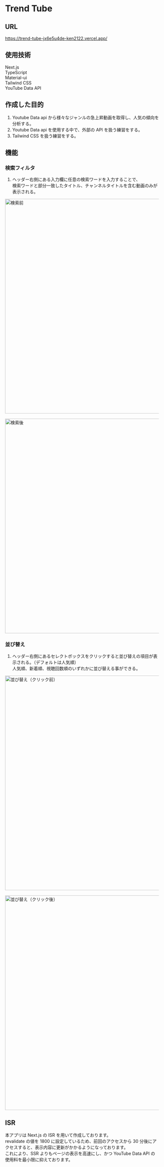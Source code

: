 # Trend Tube

## URL

https://trend-tube-jx6e5u4de-ken2122.vercel.app/

## 使用技術

Next.js  
TypeScript  
Material-ui  
Tailwind CSS  
YouTube Data API

## 作成した目的

1. Youtube Data api から様々なジャンルの急上昇動画を取得し、人気の傾向を分析する。
1. Youtube Data api を使用する中で、外部の API を扱う練習をする。
1. Tailwind CSS を扱う練習をする。

## 機能

### 検索フィルタ

1. ヘッダー右側にある入力欄に任意の検索ワードを入力することで、  
   検索ワードと部分一致したタイトル、チャンネルタイトルを含む動画のみが表示される。

<img width="700" alt="検索前" src=https://user-images.githubusercontent.com/78861708/133035061-c175ac74-fdd3-4012-b113-36335c290fb1.png>
<br>
<br>
<img width="700" alt="検索後" src=https://user-images.githubusercontent.com/78861708/133035071-17f61bb2-c2c7-4265-a184-220541b42ea2.png>

### 並び替え

1. ヘッダー右側にあるセレクトボックスをクリックすると並び替えの項目が表示される。（デフォルトは人気順）  
   人気順、新着順、視聴回数順のいずれかに並び替える事ができる。

<img width="700" alt="並び替え（クリック前）" src=https://user-images.githubusercontent.com/78861708/133634120-5dd20152-9386-4892-8a67-41e6c6a7e629.png>
<br>
<br>
<img width="700" alt="並び替え（クリック後）" src=https://user-images.githubusercontent.com/78861708/133634134-ff51aeac-0301-4967-8723-04d9dd8f83d8.png>

## ISR

本アプリは Next.js の ISR を用いて作成しております。  
revalidate の値を 1800 に設定しているため、前回のアクセスから 30 分後にアクセスすると、表示内容に更新がかかるようになっております。  
これにより、SSR よりもページの表示を高速にし、かつ YouTube Data API の使用料を最小限に抑えております。
